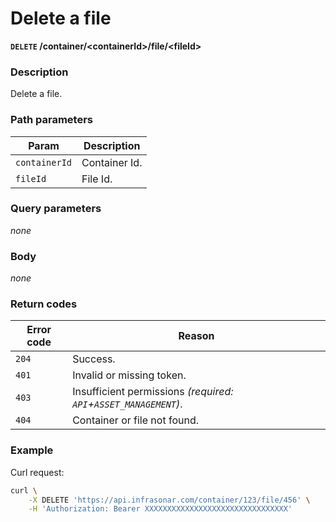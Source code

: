 # Delete a file
**`DELETE` /container/<containerId\>/file/<fileId\>**

### Description
Delete a file.

### Path parameters
Param               | Description
--------------------|-------------
`containerId`       | Container Id.
`fileId`            | File Id.

### Query parameters
_none_

### Body
_none_

### Return codes
Error code  | Reason
------------|--------
`204`       | Success.
`401`       | Invalid or missing token.
`403`       | Insufficient permissions _(required: `API`+`ASSET_MANAGEMENT`)_.
`404`       | Container or file not found.

### Example
Curl request:
```bash
curl \
    -X DELETE 'https://api.infrasonar.com/container/123/file/456' \
    -H 'Authorization: Bearer XXXXXXXXXXXXXXXXXXXXXXXXXXXXXXXX'
```
